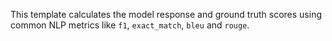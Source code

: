 This template calculates the model response and ground truth scores using common NLP metrics like `f1`, `exact_match`, `bleu` and `rouge`.
